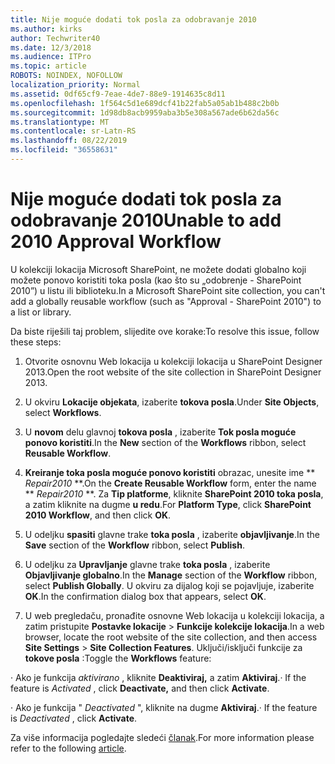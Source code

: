 ```yaml
---
title: Nije moguće dodati tok posla za odobravanje 2010
ms.author: kirks
author: Techwriter40
ms.date: 12/3/2018
ms.audience: ITPro
ms.topic: article
ROBOTS: NOINDEX, NOFOLLOW
localization_priority: Normal
ms.assetid: 0df65cf9-7eae-4de7-88e9-1914635c8d11
ms.openlocfilehash: 1f564c5d1e689dcf41b22fab5a05ab1b488c2b0b
ms.sourcegitcommit: 1d98db8acb9959aba3b5e308a567ade6b62da56c
ms.translationtype: MT
ms.contentlocale: sr-Latn-RS
ms.lasthandoff: 08/22/2019
ms.locfileid: "36558631"
---
```

# <a name="unable-to-add-2010-approval-workflow"></a><span data-ttu-id="e83c9-102">Nije moguće dodati tok posla za odobravanje 2010</span><span class="sxs-lookup"><span data-stu-id="e83c9-102">Unable to add 2010 Approval Workflow</span></span>

<span data-ttu-id="e83c9-103">U kolekciji lokacija Microsoft SharePoint, ne možete dodati globalno koji možete ponovo koristiti toka posla (kao što su „odobrenje - SharePoint 2010”) u listu ili biblioteku.</span><span class="sxs-lookup"><span data-stu-id="e83c9-103">In a Microsoft SharePoint site collection, you can't add a globally reusable workflow (such as "Approval - SharePoint 2010") to a list or library.</span></span>
  
<span data-ttu-id="e83c9-104">Da biste riješili taj problem, slijedite ove korake:</span><span class="sxs-lookup"><span data-stu-id="e83c9-104">To resolve this issue, follow these steps:</span></span> 
  
1. <span data-ttu-id="e83c9-105">Otvorite osnovnu Web lokacija u kolekciji lokacija u SharePoint Designer 2013.</span><span class="sxs-lookup"><span data-stu-id="e83c9-105">Open the root website of the site collection in SharePoint Designer 2013.</span></span>
  
2. <span data-ttu-id="e83c9-106">U okviru **Lokacije objekata**, izaberite **tokova posla**.</span><span class="sxs-lookup"><span data-stu-id="e83c9-106">Under **Site Objects**, select **Workflows**.</span></span> 
  
3. <span data-ttu-id="e83c9-107">U **novom** delu glavnoj **tokova posla** , izaberite **Tok posla moguće ponovo koristiti**.</span><span class="sxs-lookup"><span data-stu-id="e83c9-107">In the **New** section of the **Workflows** ribbon, select **Reusable Workflow**.</span></span> 
  
4. <span data-ttu-id="e83c9-108">**Kreiranje toka posla moguće ponovo koristiti** obrazac, unesite ime \*\* *Repair2010* \*\*.</span><span class="sxs-lookup"><span data-stu-id="e83c9-108">On the **Create Reusable Workflow** form, enter the name \*\* *Repair2010* \*\*.</span></span> <span data-ttu-id="e83c9-109">Za **Tip platforme**, kliknite **SharePoint 2010 toka posla**, a zatim kliknite na dugme **u redu**.</span><span class="sxs-lookup"><span data-stu-id="e83c9-109">For **Platform Type**, click **SharePoint 2010 Workflow**, and then click **OK**.</span></span> 
  
1. <span data-ttu-id="e83c9-110">U odeljku **spasiti** glavne trake **toka posla** , izaberite **objavljivanje**.</span><span class="sxs-lookup"><span data-stu-id="e83c9-110">In the **Save** section of the **Workflow** ribbon, select **Publish**.</span></span> 
  
2. <span data-ttu-id="e83c9-111">U odeljku za **Upravljanje** glavne trake **toka posla** , izaberite **Objavljivanje globalno**.</span><span class="sxs-lookup"><span data-stu-id="e83c9-111">In the **Manage** section of the **Workflow** ribbon, select **Publish Globally**.</span></span> <span data-ttu-id="e83c9-112">U okviru za dijalog koji se pojavljuje, izaberite **OK**.</span><span class="sxs-lookup"><span data-stu-id="e83c9-112">In the confirmation dialog box that appears, select **OK**.</span></span> 
  
3. <span data-ttu-id="e83c9-113">U web pregledaču, pronađite osnovne Web lokacija u kolekciji lokacija, a zatim pristupite **Postavke lokacije** \> **Funkcije kolekcije lokacija**.</span><span class="sxs-lookup"><span data-stu-id="e83c9-113">In a web browser, locate the root website of the site collection, and then access **Site Settings** \> **Site Collection Features**.</span></span> <span data-ttu-id="e83c9-114">Uključi/isključi funkcije za **tokove posla** :</span><span class="sxs-lookup"><span data-stu-id="e83c9-114">Toggle the **Workflows** feature:</span></span> 
  
<span data-ttu-id="e83c9-115">· Ako je funkcija *aktivirano* , kliknite **Deaktiviraj,** a zatim **Aktiviraj**.</span><span class="sxs-lookup"><span data-stu-id="e83c9-115">· If the feature is  *Activated*  , click **Deactivate,** and then click **Activate**.</span></span> 
  
<span data-ttu-id="e83c9-116">· Ako je funkcija " *Deactivated* ", kliknite na dugme **Aktiviraj**.</span><span class="sxs-lookup"><span data-stu-id="e83c9-116">· If the feature is  *Deactivated*  , click **Activate**.</span></span> 
  
<span data-ttu-id="e83c9-117">Za više informacija pogledajte sledeći [članak](https://go.microsoft.com/fwlink/?linkid=2047770&amp;clcid=0x409).</span><span class="sxs-lookup"><span data-stu-id="e83c9-117">For more information please refer to the following [article](https://go.microsoft.com/fwlink/?linkid=2047770&amp;clcid=0x409).</span></span>
  

